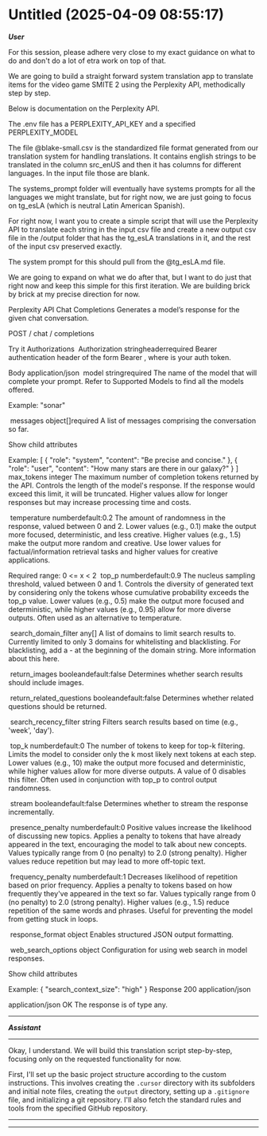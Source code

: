 <!-- Generated by SpecStory -->

# Untitled (2025-04-09 08:55:17)

_**User**_

For this session, please adhere very close to my exact guidance on what to do and don't do a lot of etra work on top of that. 

We are going to build a straight forward system translation app to translate items for the video game SMITE 2 using the Perplexity API, methodically step by step. 

Below is documentation on the Perplexity API. 

The .env file has a PERPLEXITY_API_KEY and a specified PERPLEXITY_MODEL

The file @blake-small.csv  is the standardized file format generated from our translation system for handling translations. It contains english strings to be translated in the column src_enUS and then it has columns for different languages. In the input file those are blank.  

The systems_prompt folder will eventually have systems prompts for all the languages we might translate, but for right now, we are just going to focus on tg_esLA (which is neutral Latin American Spanish). 

For right now, I want you to create a simple script that will use the Perplexity API to translate each string in the input csv file and create a new output csv file in the /output folder that has the tg_esLA translations in it, and the rest of the input csv preserved exactly. 

The system prompt for this should pull from the @tg_esLA.md file. 

We are going to expand on what we do after that, but I want to do just that right now and keep this simple for this first iteration. We are building brick by brick at my precise direction for now. 


  

Perplexity API
Chat Completions
Generates a model’s response for the given chat conversation.

POST
/
chat
/
completions

Try it
Authorizations
​
Authorization
stringheaderrequired
Bearer authentication header of the form Bearer <token>, where <token> is your auth token.

Body
application/json
​
model
stringrequired
The name of the model that will complete your prompt. Refer to Supported Models to find all the models offered.

Example:
"sonar"

​
messages
object[]required
A list of messages comprising the conversation so far.


Show child attributes

Example:
[
  {
    "role": "system",
    "content": "Be precise and concise."
  },
  {
    "role": "user",
    "content": "How many stars are there in our galaxy?"
  }
]
​
max_tokens
integer
The maximum number of completion tokens returned by the API. Controls the length of the model's response. If the response would exceed this limit, it will be truncated. Higher values allow for longer responses but may increase processing time and costs.

​
temperature
numberdefault:0.2
The amount of randomness in the response, valued between 0 and 2. Lower values (e.g., 0.1) make the output more focused, deterministic, and less creative. Higher values (e.g., 1.5) make the output more random and creative. Use lower values for factual/information retrieval tasks and higher values for creative applications.

Required range: 0 <= x < 2
​
top_p
numberdefault:0.9
The nucleus sampling threshold, valued between 0 and 1. Controls the diversity of generated text by considering only the tokens whose cumulative probability exceeds the top_p value. Lower values (e.g., 0.5) make the output more focused and deterministic, while higher values (e.g., 0.95) allow for more diverse outputs. Often used as an alternative to temperature.

​
search_domain_filter
any[]
A list of domains to limit search results to. Currently limited to only 3 domains for whitelisting and blacklisting. For blacklisting, add a - at the beginning of the domain string. More information about this here.

​
return_images
booleandefault:false
Determines whether search results should include images.

​
return_related_questions
booleandefault:false
Determines whether related questions should be returned.

​
search_recency_filter
string
Filters search results based on time (e.g., 'week', 'day').

​
top_k
numberdefault:0
The number of tokens to keep for top-k filtering. Limits the model to consider only the k most likely next tokens at each step. Lower values (e.g., 10) make the output more focused and deterministic, while higher values allow for more diverse outputs. A value of 0 disables this filter. Often used in conjunction with top_p to control output randomness.

​
stream
booleandefault:false
Determines whether to stream the response incrementally.

​
presence_penalty
numberdefault:0
Positive values increase the likelihood of discussing new topics. Applies a penalty to tokens that have already appeared in the text, encouraging the model to talk about new concepts. Values typically range from 0 (no penalty) to 2.0 (strong penalty). Higher values reduce repetition but may lead to more off-topic text.

​
frequency_penalty
numberdefault:1
Decreases likelihood of repetition based on prior frequency. Applies a penalty to tokens based on how frequently they've appeared in the text so far. Values typically range from 0 (no penalty) to 2.0 (strong penalty). Higher values (e.g., 1.5) reduce repetition of the same words and phrases. Useful for preventing the model from getting stuck in loops.

​
response_format
object
Enables structured JSON output formatting.

​
web_search_options
object
Configuration for using web search in model responses.


Show child attributes

Example:
{ "search_context_size": "high" }
Response
200
application/json

application/json
OK
The response is of type any. 

---

_**Assistant**_



---

Okay, I understand. We will build this translation script step-by-step, focusing only on the requested functionality for now.

First, I'll set up the basic project structure according to the custom instructions. This involves creating the `.cursor` directory with its subfolders and initial note files, creating the `output` directory, setting up a `.gitignore` file, and initializing a git repository. I'll also fetch the standard rules and tools from the specified GitHub repository.



---



---

